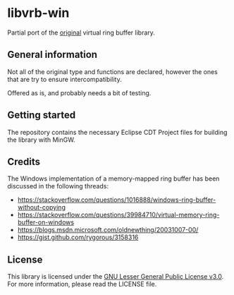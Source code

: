 # libvrb-win

Partial port of the [original](https://linux.die.net/man/3/vrb) virtual ring buffer library.

## General information

Not all of the original type and functions are declared, however the ones that are try to ensure intercompatibility.

Offered as is, and probably needs a bit of testing.

## Getting started

The repository contains the necessary Eclipse CDT Project files for building the library with MinGW.

## Credits

The Windows implementation of a memory-mapped ring buffer has been discussed in the following threads:
 - https://stackoverflow.com/questions/1016888/windows-ring-buffer-without-copying
 - https://stackoverflow.com/questions/39984710/virtual-memory-ring-buffer-on-windows
 - https://blogs.msdn.microsoft.com/oldnewthing/20031007-00/
 - https://gist.github.com/rygorous/3158316

## License

This library is licensed under the [GNU Lesser General Public License v3.0](https://www.gnu.org/licenses/lgpl-3.0.en.html). For more information, please read the LICENSE file.
